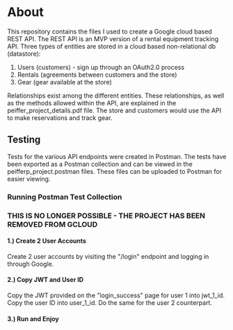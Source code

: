 # About
This repository contains the files I used to create a Google cloud based REST API. The REST API is an MVP version of a rental equipment tracking API. Three types of entities are stored in a cloud based non-relational db (datastore):
1) Users (customers) - sign up through an OAuth2.0 process
2) Rentals (agreements between customers and the store)
3) Gear (gear available at the store)

Relationships exist among the different entities. These relationships, as well as the methods allowed within the API, are explained in the peiffer_project_details.pdf file. The store and customers would use the API to make reservations and track gear. 

## Testing
Tests for the various API endpoints were created in Postman. The tests have been exported as a Postman collection and can be viewed in the peifferp_project.postman files. These files can be uploaded to Postman for easier viewing. 

### Running Postman Test Collection
### THIS IS NO LONGER POSSIBLE - THE PROJECT HAS BEEN REMOVED FROM GCLOUD

#### 1.) Create 2 User Accounts
Create 2 user accounts by visiting the "/login" endpoint and logging in through Google.

#### 2.) Copy JWT and User ID
Copy the JWT provided on the "login_success" page for user 1 into jwt_1_id. Copy the user ID into user_1_id. Do the same for the user 2 counterpart.

#### 3.) Run and Enjoy
